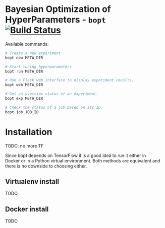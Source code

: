 # Bayesian Optimization of HyperParameters - `bopt` [![Build Status](https://travis-ci.com/darthdeus/bopt.svg?branch=master)](https://travis-ci.com/darthdeus/bopt)

Available commands:

```python
# Create a new experiment
bopt new META_DIR

# Start tuning hyperparameters
bopt run META_DIR

# Run a Flask web interface to display experiment reuslts.
bopt web META_DIR

# Get an overview status of an experiment.
bopt exp META_DIR

# Check the status of a job based on its ID.
bopt job JOB_ID
```

# Installation

TODO: no more TF

Since bopt depends on TensorFlow it is a good idea to run it either in
Docker or in a Python virtual environment. Both methods are equivalent and
there is no downside to choosing either.

## Virtualenv install

TODO

## Docker install

TODO

